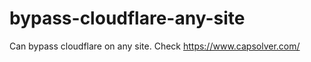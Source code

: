 # bypass-cloudflare-any-site
Can bypass cloudflare on any site. Check https://www.capsolver.com/ 











            